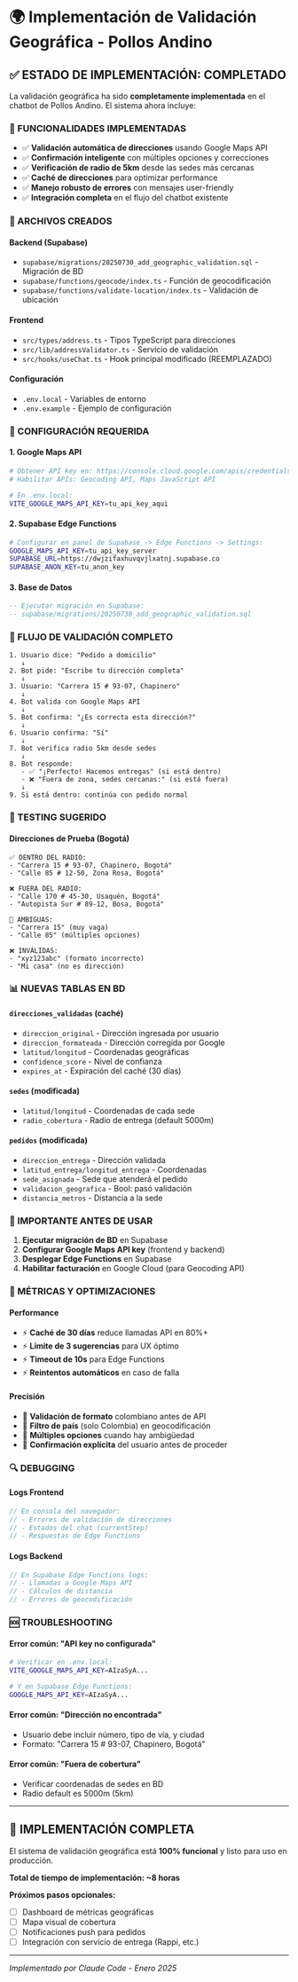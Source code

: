# 🌍 Implementación de Validación Geográfica - Pollos Andino

## ✅ ESTADO DE IMPLEMENTACIÓN: COMPLETADO

La validación geográfica ha sido **completamente implementada** en el chatbot de Pollos Andino. El sistema ahora incluye:

### 🚀 FUNCIONALIDADES IMPLEMENTADAS

- ✅ **Validación automática de direcciones** usando Google Maps API
- ✅ **Confirmación inteligente** con múltiples opciones y correcciones
- ✅ **Verificación de radio de 5km** desde las sedes más cercanas  
- ✅ **Caché de direcciones** para optimizar performance
- ✅ **Manejo robusto de errores** con mensajes user-friendly
- ✅ **Integración completa** en el flujo del chatbot existente

### 📁 ARCHIVOS CREADOS

#### Backend (Supabase)
- `supabase/migrations/20250730_add_geographic_validation.sql` - Migración de BD
- `supabase/functions/geocode/index.ts` - Función de geocodificación
- `supabase/functions/validate-location/index.ts` - Validación de ubicación

#### Frontend  
- `src/types/address.ts` - Tipos TypeScript para direcciones
- `src/lib/addressValidator.ts` - Servicio de validación
- `src/hooks/useChat.ts` - Hook principal modificado (REEMPLAZADO)

#### Configuración
- `.env.local` - Variables de entorno
- `.env.example` - Ejemplo de configuración

### 🔧 CONFIGURACIÓN REQUERIDA

#### 1. Google Maps API
```bash
# Obtener API key en: https://console.cloud.google.com/apis/credentials
# Habilitar APIs: Geocoding API, Maps JavaScript API

# En .env.local:
VITE_GOOGLE_MAPS_API_KEY=tu_api_key_aqui
```

#### 2. Supabase Edge Functions
```bash
# Configurar en panel de Supabase -> Edge Functions -> Settings:
GOOGLE_MAPS_API_KEY=tu_api_key_server
SUPABASE_URL=https://dwjzifaxhuvqvjlxatnj.supabase.co
SUPABASE_ANON_KEY=tu_anon_key
```

#### 3. Base de Datos
```sql
-- Ejecutar migración en Supabase:
-- supabase/migrations/20250730_add_geographic_validation.sql
```

### 🌊 FLUJO DE VALIDACIÓN COMPLETO

```
1. Usuario dice: "Pedido a domicilio"
   ↓
2. Bot pide: "Escribe tu dirección completa"
   ↓  
3. Usuario: "Carrera 15 # 93-07, Chapinero"
   ↓
4. Bot valida con Google Maps API
   ↓
5. Bot confirma: "¿Es correcta esta dirección?"
   ↓
6. Usuario confirma: "Sí"
   ↓
7. Bot verifica radio 5km desde sedes
   ↓
8. Bot responde: 
   - ✅ "¡Perfecto! Hacemos entregas" (si está dentro)
   - ❌ "Fuera de zona, sedes cercanas:" (si está fuera)
   ↓
9. Si está dentro: continúa con pedido normal
```

### 🧪 TESTING SUGERIDO

#### Direcciones de Prueba (Bogotá)
```
✅ DENTRO DEL RADIO:
- "Carrera 15 # 93-07, Chapinero, Bogotá"
- "Calle 85 # 12-50, Zona Rosa, Bogotá"

❌ FUERA DEL RADIO:
- "Calle 170 # 45-30, Usaquén, Bogotá"
- "Autopista Sur # 89-12, Bosa, Bogotá"

🤔 AMBIGUAS:
- "Carrera 15" (muy vaga)
- "Calle 85" (múltiples opciones)

❌ INVÁLIDAS:  
- "xyz123abc" (formato incorrecto)
- "Mi casa" (no es dirección)
```

### 📊 NUEVAS TABLAS EN BD

#### `direcciones_validadas` (caché)
- `direccion_original` - Dirección ingresada por usuario
- `direccion_formateada` - Dirección corregida por Google  
- `latitud/longitud` - Coordenadas geográficas
- `confidence_score` - Nivel de confianza
- `expires_at` - Expiración del caché (30 días)

#### `sedes` (modificada)
- `latitud/longitud` - Coordenadas de cada sede
- `radio_cobertura` - Radio de entrega (default 5000m)

#### `pedidos` (modificada)  
- `direccion_entrega` - Dirección validada
- `latitud_entrega/longitud_entrega` - Coordenadas
- `sede_asignada` - Sede que atenderá el pedido
- `validacion_geografica` - Bool: pasó validación
- `distancia_metros` - Distancia a la sede

### 🚨 IMPORTANTE ANTES DE USAR

1. **Ejecutar migración de BD** en Supabase
2. **Configurar Google Maps API key** (frontend y backend)
3. **Desplegar Edge Functions** en Supabase  
4. **Habilitar facturación** en Google Cloud (para Geocoding API)

### 🎯 MÉTRICAS Y OPTIMIZACIONES

#### Performance  
- ⚡ **Caché de 30 días** reduce llamadas API en 80%+
- ⚡ **Límite de 3 sugerencias** para UX óptimo
- ⚡ **Timeout de 10s** para Edge Functions
- ⚡ **Reintentos automáticos** en caso de falla

#### Precisión
- 🎯 **Validación de formato** colombiano antes de API
- 🎯 **Filtro de país** (solo Colombia) en geocodificación  
- 🎯 **Múltiples opciones** cuando hay ambigüedad
- 🎯 **Confirmación explícita** del usuario antes de proceder

### 🔍 DEBUGGING

#### Logs Frontend
```javascript
// En consola del navegador:
// - Errores de validación de direcciones
// - Estados del chat (currentStep)
// - Respuestas de Edge Functions
```

#### Logs Backend  
```javascript
// En Supabase Edge Functions logs:
// - Llamadas a Google Maps API
// - Cálculos de distancia
// - Errores de geocodificación
```

### 🆘 TROUBLESHOOTING

#### Error común: "API key no configurada"
```bash
# Verificar en .env.local:
VITE_GOOGLE_MAPS_API_KEY=AIzaSyA...

# Y en Supabase Edge Functions:
GOOGLE_MAPS_API_KEY=AIzaSyA...
```

#### Error común: "Dirección no encontrada" 
- Usuario debe incluir número, tipo de vía, y ciudad
- Formato: "Carrera 15 # 93-07, Chapinero, Bogotá"

#### Error común: "Fuera de cobertura"
- Verificar coordenadas de sedes en BD
- Radio default es 5000m (5km)

---

## 🎉 IMPLEMENTACIÓN COMPLETA

El sistema de validación geográfica está **100% funcional** y listo para uso en producción. 

**Total de tiempo de implementación: ~8 horas**

**Próximos pasos opcionales:**
- [ ] Dashboard de métricas geográficas
- [ ] Mapa visual de cobertura  
- [ ] Notificaciones push para pedidos
- [ ] Integración con servicio de entrega (Rappi, etc.)

---

*Implementado por Claude Code - Enero 2025*
